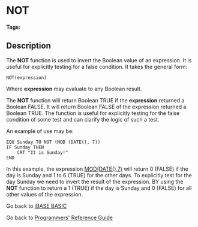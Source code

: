 # NOT

<PageHeader />  

**Tags:**
<badge text='program control' vertical='middle' />

## Description

The **NOT** function is used to invert the Boolean value of an expression. It is useful for explicitly testing for a false condition. It takes the general form:

```
NOT(expression)
```

Where **expression** may evaluate to any Boolean result.

The **NOT** function will return Boolean TRUE if the **expression** returned a Boolean FALSE. It will return Boolean FALSE of the expression returned a Boolean TRUE. The function is useful for explicitly testing for the false condition of some test and can clarify the logic of such a test.

An example of use may be:

```
EQU Sunday TO NOT (MOD (DATE(), 7))
IF Sunday THEN
    CRT "It is Sunday!"
END
```

In this example, the expression [MOD(DATE(),7)](./../mod&rem) will return 0 (FALSE) if the day is Sunday and 1 to 6 (TRUE) for the other days. To explicitly test for the day Sunday we need to invert the result of the expression. BY using the **NOT** function to return a 1 (TRUE) if the day is Sunday and 0 (FALSE) for all other values of the expression.

Go back to [jBASE BASIC](./../README.md)

Go back to [Programmers' Reference Guide](./../../reference-guides/jbc/README.md)

<PageFooter />
